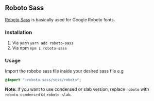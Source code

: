 ## Roboto Sass

[Roboto Sass](https://github.com/hussain2y2/roboto-sass) is basically used for Google Roboto fonts.

### Installation

1. Via yarn `yarn add roboto-sass`
2. Via npm `npm i roboto-sass`

### Usage
Import the robobo sass file inside your desired sass file e.g

```css
@import "~roboto-sass/scss/roboto";
```
**Note:** If you want to use condensed or slab version, replace `roboto` with `roboto-condensed` or `roboto-slab`.
